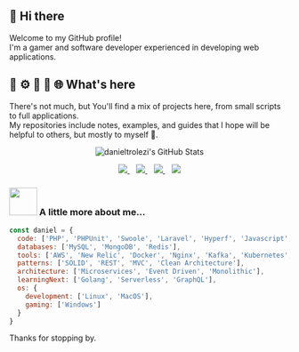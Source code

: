 ## 👋 Hi there 

Welcome to my GitHub profile!  
I'm a gamer and software developer experienced in developing web applications.

## 🐘 ⚙️ 🚀 🐳 🌐 What's here

There's not much, but You'll find a mix of projects here, from small scripts to full applications.  
My repositories include notes, examples, and guides that I hope will be helpful to others, but mostly to myself 🤠.

<p align='center'>
  <img src="https://github-readme-streak-stats.herokuapp.com/?user=danieltrolezi&theme=dark&hide_border=true" alt="danieltrolezi's GitHub Stats" />
</p>

<p align='center'>
  <a href="https://www.linkedin.com/in/danieltrolezi">
    <img src="https://img.shields.io/badge/LinkedIn-0077B5?style=for-the-badge&logo=linkedin&logoColor=white" />
  </a>&nbsp;&nbsp;
  <a href="https://leetcode.com/u/danieltrolezi">
    <img src="https://img.shields.io/badge/-LeetCode-FFA116?style=for-the-badge&logo=LeetCode&logoColor=black" />
  </a>&nbsp;&nbsp;
  <a href="https://stackoverflow.com/users/6104727/daniel-trolezi">
    <img src="https://img.shields.io/badge/Stack_Overflow-FE7A16?style=for-the-badge&logo=stack-overflow&logoColor=white" />
  </a>&nbsp;&nbsp;
  <a href="https://steamcommunity.com/id/danieltrolezi/">
    <img src="https://img.shields.io/badge/Steam-000000?style=for-the-badge&logo=steam&logoColor=white" />        
  </a>
</p>

### <img src="https://media.giphy.com/media/VgCDAzcKvsR6OM0uWg/giphy.gif" width="50"> A little more about me...  

```javascript
const daniel = {
  code: ['PHP', 'PHPUnit', 'Swoole', 'Laravel', 'Hyperf', 'Javascript', 'Node.js', 'Express.js'],
  databases: ['MySQL', 'MongoDB', 'Redis'],
  tools: ['AWS', 'New Relic', 'Docker', 'Nginx', 'Kafka', 'Kubernetes', 'Terraform', 'Swagger'],
  patterns: ['SOLID', 'REST', 'MVC', 'Clean Architecture'],
  architecture: ['Microservices', 'Event Driven', 'Monolithic'],
  learningNext: ['Golang', 'Serverless', 'GraphQL'],
  os: {
    development: ['Linux', 'MacOS'],
    gaming: ['Windows']
  }
}
```

Thanks for stopping by.
